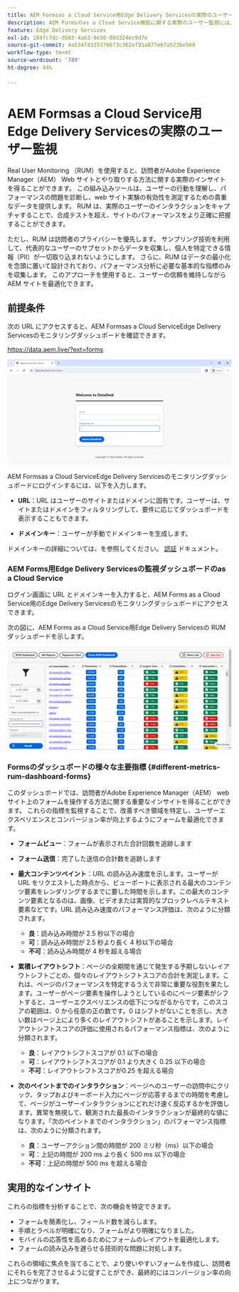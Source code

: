 ```yaml
---
title: AEM Formsas a Cloud Service用Edge Delivery Servicesの実際のユーザー監視
description: AEM Formsのas a Cloud Service機能に関する実際のユーザー監視には、Edge Delivery Servicesとフォームとのやり取りの継続的なトラッキングと分析が含まれます。
feature: Edge Delivery Services
exl-id: 184fc7dc-d583-4a63-9e30-80d324ec9d7e
source-git-commit: 4a534f4335376673c362ef91a877e67a523be560
workflow-type: tm+mt
source-wordcount: '789'
ht-degree: 44%

---
```



# AEM Formsas a Cloud Service用Edge Delivery Servicesの実際のユーザー監視

Real User Monitoring （RUM）を使用すると、訪問者がAdobe Experience Manager（AEM） Web サイトとやり取りする方法に関する実際のインサイトを得ることができます。 この組み込みツールは、ユーザーの行動を理解し、パフォーマンスの問題を診断し、web サイト実験の有効性を測定するための貴重なデータを提供します。 RUM は、実際のユーザーのインタラクションをキャプチャすることで、合成テストを超え、サイトのパフォーマンスをより正確に把握することができます。

ただし、RUM は訪問者のプライバシーを優先します。 サンプリング技術を利用して、代表的なユーザーのサブセットからデータを収集し、個人を特定できる情報（PII）が一切取り込まれないようにします。 さらに、RUM はデータの最小化を念頭に置いて設計されており、パフォーマンス分析に必要な基本的な指標のみを収集します。 このアプローチを使用すると、ユーザーの信頼を維持しながらAEM サイトを最適化できます。


## 前提条件

次の URL にアクセスすると、AEM Formsas a Cloud ServiceEdge Delivery Servicesのモニタリングダッシュボードを確認できます。

https://data.aem.live/?ext=forms

![FormsのEdge Delivery Servicesの RUM ログイン画面](/help/edge/assets/rum-login-screen.png)

AEM Formsas a Cloud ServiceEdge Delivery Servicesのモニタリングダッシュボードにログインするには、以下を入力します。

* **URL**：URL はユーザーのサイトまたはドメインに固有です。ユーザーは、サイトまたはドメインをフィルタリングして、要件に応じてダッシュボードを表示することもできます。

* **ドメインキー**：ユーザーが手動でドメインキーを生成します。

ドメインキーの詳細については、を参照してください。 [認証](https://www.aem.live/developer/rum#authentication) ドキュメント。

### AEM Forms用Edge Delivery Servicesの監視ダッシュボードのas a Cloud Service

ログイン画面に URL とドメインキーを入力すると、AEM Forms as a Cloud Service用のEdge Delivery Servicesのモニタリングダッシュボードにアクセスできます。

次の図に、AEM Forms as a Cloud Service用Edge Delivery Servicesの RUM ダッシュボードを示します。

![RUM Forms ダッシュボード](/help/edge/assets/rum-forms-dashboard.png)

### Formsのダッシュボードの様々な主要指標 {#different-metrics-rum-dashboard-forms}

このダッシュボードでは、訪問者がAdobe Experience Manager（AEM） web サイト上のフォームを操作する方法に関する重要なインサイトを得ることができます。 これらの指標を監視することで、改善すべき領域を特定し、ユーザーエクスペリエンスとコンバージョン率が向上するようにフォームを最適化できます。

* **フォームビュー**：フォームが表示された合計回数を追跡します
* **フォーム送信**：完了した送信の合計数を追跡します

* **最大コンテンツペイント**：URL の読み込み速度を示します。ユーザーが URL をリクエストした時点から、ビューポートに表示される最大のコンテンツ要素をレンダリングするまでに要した時間を示します。この最大のコンテンツ要素となるのは、画像、ビデオまたは実質的なブロックレベルテキスト要素などです。URL 読み込み速度のパフォーマンス評価は、次のように分類されます。
   * **良**：読み込み時間が 2.5 秒以下の場合
   * **可**：読み込み時間が 2.5 秒より長く 4 秒以下の場合
   * **不可**：読み込み時間が 4 秒を超える場合

* **累積レイアウトシフト**：ページの全期間を通じて発生する予期しないレイアウトシフトごとの、個々のレイアウトシフトスコアの合計を測定します。これは、ページのパフォーマンスを特定するうえで非常に重要な役割を果たします。ユーザーがページ要素を操作しようとしているのにページ要素がシフトすると、ユーザーエクスペリエンスの低下につながるからです。このスコアの範囲は、0 から任意の正の数です。0 はシフトがないことを示し、大きい数はページ上により多くのレイアウトシフトがあることを示します。レイアウトシフトスコアの評価に使用されるパフォーマンス指標は、次のように分類されます。

   * **良**：レイアウトシフトスコアが 0.1 以下の場合
   * **可**：レイアウトシフトスコアが 0.1 より大きく 0.25 以下の場合
   * **不可**：レイアウトシフトスコアが0.25 を超える場合

* **次のペイントまでのインタラクション**：ページへのユーザーの訪問中にクリック、タップおよびキーボード入力にページが応答するまでの時間を考慮して、ページがユーザーインタラクションにどれだけ速く反応するかを評価します。異常を無視して、観測された最長のインタラクションが最終的な値になります。「次のペイントまでのインタラクション」のパフォーマンス指標は、次のように分類されます。
   * **良**：ユーザーアクション間の時間が 200 ミリ秒（ms）以下の場合
   * **可**：上記の時間が 200 ms より長く 500 ms 以下の場合
   * **不可**：上記の時間が 500 ms を超える場合

## 実用的なインサイト

これらの指標を分析することで、次の機会を特定できます。

* フォームを簡素化し、フィールド数を減らします。
* 手順とラベルが明確になり、フォームがより明確になりました。
* モバイルの応答性を高めるためにフォームのレイアウトを最適化します。
* フォームの読み込みを遅らせる技術的な問題に対処します。

これらの領域に焦点を当てることで、より使いやすいフォームを作成し、訪問者にそれらを完了させるように促すことができ、最終的にはコンバージョン率の向上につながります。